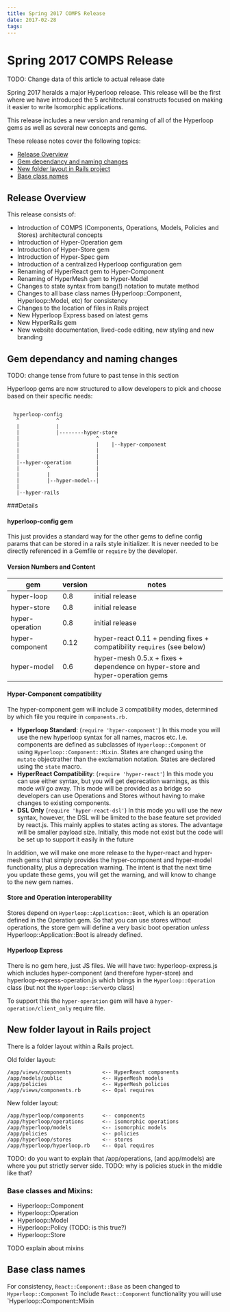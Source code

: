 ```yaml
---
title: Spring 2017 COMPS Release
date: 2017-02-28
tags:
---
```


# Spring 2017 COMPS Release

TODO: Change data of this article to actual release date

Spring 2017 heralds a major Hyperloop release. This release will be the first where we have introduced the 5 architectural constructs focused on making it easier to write Isomorphic applications.

This release includes a new version and renaming of all of the Hyperloop gems as well as several new concepts and gems.

These release notes cover the following topics:

+ [Release Overview](#release-overview)
+ [Gem dependancy and naming changes](#gem-dependancy-and-naming-changes)
+ [New folder layout in Rails project](#new-folder-layout-in-rails-project)
+ [Base class names](#base-class-names)

## Release Overview

This release consists of:

+ Introduction of COMPS (Components, Operations, Models, Policies and Stores) architectural concepts
+ Introduction of Hyper-Operation gem
+ Introduction of Hyper-Store gem
+ Introduction of Hyper-Spec gem
+ Introduction of a centralized Hyperloop configuration gem
+ Renaming of HyperReact gem to Hyper-Component
+ Renaming of HyperMesh gem to Hyper-Model
+ Changes to state syntax from bang(!) notation to mutate method
+ Changes to all base class names (Hyperloop::Component, Hyperloop::Model, etc) for consistency
+ Changes to the location of files in Rails project
+ New Hyperloop Express based on latest gems
+ New HyperRails gem
+ New website documentation, lived-code editing, new styling and new branding

## Gem dependancy and naming changes

TODO: change tense from future to past tense in this section

Hyperloop gems are now structured to allow developers to pick and choose based on their specific needs:

```text

  hyperloop-config
   ^            ^
   |            |
   |            |--------hyper-store
   |                         ^    ^              
   |                         |    |--hyper-component
   |                         |
   |                         |
   |--hyper-operation        |
   |         ^               |
   |         |               |
   |         |--hyper-model--|
   |
   |--hyper-rails
```

###Details

#### hyperloop-config gem
This just provides a standard way for the other gems to define config params that can be stored in a rails style initializer.  It is never needed to be directly referenced in a Gemfile or `require` by the developer.

#### Version Numbers and Content
| gem | version | notes |
|-----------------|---------|-------|
| hyper-loop | 0.8 | initial release |
| hyper-store | 0.8 | initial release |
| hyper-operation | 0.8 | initial release |
| hyper-component | 0.12 | hyper-react 0.11 + pending fixes + compatibility `requires` (see below) |
| hyper-model | 0.6 | hyper-mesh 0.5.x + fixes + dependence on hyper-store and hyper-operation gems |

#### Hyper-Component compatibility
The hyper-component gem will include 3 compatibility modes, determined by which file you require in `components.rb.`

+ **Hyperloop Standard**: (`require 'hyper-component'`) In this mode you will use the new hyperloop syntax for all names, macros etc.  I.e. components are defined as subclasses of `Hyperloop::Component` or using `Hyperloop::Component::Mixin`.   States are changed using the `mutate` objectrather than the exclamation notation.  States are declared using the `state` macro.
+ **HyperReact Compatibility**: (`require 'hyper-react'`) In this mode you can use either syntax, but you will get deprecation warnings, as this mode *will* go away.  This mode will be provided as a bridge so developers can use Operations and Stores without having to make changes to existing components.
+ **DSL Only** (`require 'hyper-react-dsl'`)  In this mode you will use the new syntax, however, the DSL will be limited to the base feature set provided by react.js.  This mainly applies to states acting as stores.  The advantage will be smaller payload size.  Initially, this mode not exist but the code will be set up to support it easily in the future

In addition, we will make one more release to the hyper-react and hyper-mesh gems that simply provides the hyper-component and hyper-model functionality, plus a deprecation warning.  The intent is that the next time you update these gems, you will get the warning, and will know to change to the new gem names.

#### Store and Operation interoperability

Stores depend on `Hyperloop::Application::Boot`, which is an operation defined in the Operation gem.  So that you can use stores without operations, the store gem will define a very basic boot operation *unless* Hyperloop::Application::Boot is already defined.

#### Hyperloop Express

There is no gem here, just JS files.  We will have two: hyperloop-express.js which includes hyper-component (and therefore hyper-store) and hyperloop-express-operation.js which brings in the `Hyperloop::Operation` class (but not the `Hyperloop::ServerOp` class)

To support this the `hyper-operation` gem will have a `hyper-operation/client_only` require file.

## New folder layout in Rails project

There is a folder layout within a Rails project.

Old folder layout:

```text
/app/views/components          <-- HyperReact components
/app/models/public             <-- HyperMesh models
/app/policies                  <-- HyperMesh policies
/app/views/components.rb       <-- Opal requires
```

New folder layout:

```text
/app/hyperloop/components      <-- components
/app/hyperloop/operations      <-- isomorphic operations
/app/hyperloop/models          <-- isomorphic models
/app/policies                  <-- policies
/app/hyperloop/stores          <-- stores
/app/hyperloop/hyperloop.rb    <-- Opal requires
```

TODO: do you want to explain that /app/operations, (and app/models) are where you put strictly server side.
TODO: why is policies stuck in the middle like that?


### Base classes and Mixins:

+ Hyperloop::Component
+ Hyperloop::Operation
+ Hyperloop::Model
+ Hyperloop::Policy (TODO: is this true?)
+ Hyperloop::Store

TODO explain about mixins 

## Base class names

For consistency, `React::Component::Base` as been changed to `Hyperloop::Component`
To include `React::Component` functionality you will use `Hyperloop::Component::Mixin

